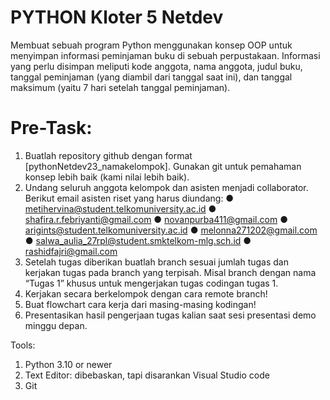 # PYTHON Kloter 5 Netdev
Membuat sebuah program Python menggunakan konsep OOP untuk menyimpan informasi peminjaman buku di sebuah perpustakaan. Informasi yang perlu disimpan meliputi kode anggota, nama anggota, judul buku, tanggal peminjaman (yang diambil dari tanggal saat ini), dan tanggal maksimum (yaitu 7 hari setelah tanggal peminjaman).


# Pre-Task:
  1. Buatlah repository github dengan format [pythonNetdev23_namakelompok]. Gunakan git untuk pemahaman konsep lebih baik (kami nilai lebih baik).
  2. Undang seluruh anggota kelompok dan asisten menjadi collaborator. Berikut email asisten riset yang harus diundang:
       ● metihervina@student.telkomuniversity.ac.id
       ● shafira.r.febriyanti@gmail.com
       ● novanpurba411@gmail.com
       ● arigints@student.telkomuniversity.ac.id
       ● melonna271202@gmail.com
       ● salwa_aulia_27rpl@student.smktelkom-mlg.sch.id
       ● rashidfajri@gmail.com
  3. Setelah tugas diberikan buatlah branch sesuai jumlah tugas dan kerjakan tugas pada branch yang terpisah. Misal branch dengan nama “Tugas 1” khusus untuk mengerjakan tugas codingan tugas 1.
  4. Kerjakan secara berkelompok dengan cara remote branch!
  5. Buat flowchart cara kerja dari masing-masing kodingan!
  6. Presentasikan hasil pengerjaan tugas kalian saat sesi presentasi demo minggu depan.

Tools:
  1. Python 3.10 or newer
  2. Text Editor: dibebaskan, tapi disarankan Visual Studio code
  3. Git

